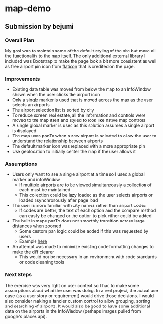 # map-demo
## Submission by bejumi

### Overall Plan
My goal was to maintain some of the default styling of the site but move all the functionality to the map itself.
The only additional external library I included was Bootstrap to make the page look a bit more consistent as well as free airport pin icon from [flaticon](http://www.flaticon.com) that is credited on the page. 

### Improvements
- Existing data table was moved from below the map to an InfoWindow shown when the user clicks the airport icon
- Only a single marker is used that is moved across the map as the user selects an airports
- The airport selection list is sorted by city
- To reduce screen real estate, all the information and controls were moved to the map itself and styled to look like native map controls
- A single global marker is used as this solution assumes a single airport is displayed
- The map uses panTo when a new airport is selected to allow the user to understand the relationship between airports
- The default marker icon was replaced with a more appropriate pin
- Use geolocation to initially center the map if the user allows it

### Assumptions
- Users only want to see a single airport at a time so I used a global marker and infoWindow
  - If multiple airports are to be viewed simultaneously a collection of each must be maintained
  - This collection could be lazy loaded as the user selects airports or loaded asynchronously after page load
- The user is more familiar with city names rather than airport codes
  - If codes are better, the text of each option and the compare method can easily be changed or the option to pick either could be added
- The built in maps panTo does not smoothly transition across large distances when zoomed
  - Some custom pan logic could be added if this was requested by users
  - Example [here](http://stackoverflow.com/questions/3817812/google-maps-v3-can-i-ensure-smooth-panning-every-time)
- An attempt was made to minimize existing code formatting changes to make the diff clearer
  - This would not be necessary in an environment with code standards or code cleaning tools

### Next Steps
The exercise was very light on user context so I had to make some assumptions about what the user was doing. 
In a real project, the actual use case (as a user story or requirement) would drive those decisions. 
I would also consider making a fancier custom control to allow grouping, sorting and searching of airports.
It would also be good to have some additional data on the airports in the InfoWindow (perhaps images pulled from google's places api).   

